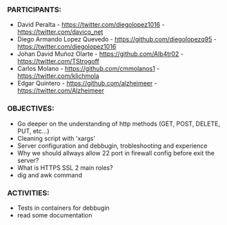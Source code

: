 ### PARTICIPANTS:

- David Peralta - https://twitter.com/diegolopez1016 - https://twitter.com/davico_net
- Diego Armando Lopez Quevedo - https://github.com/diegolopezq95 - https://twitter.com/diegolopez1016
- Johan David Muñoz Olarte - https://github.com/Alb4tr02 - https://twitter.com/TStrogoff
- Carlos Molano - https://github.com/cmmolanos1 - https://twitter.com/klichmola
- Edgar Quintero - https://github.com/alzheimeer - https://twitter.com/Alzheimeer

### OBJECTIVES:
- Go deeper on the understanding of http methods (GET, POST, DELETE, PUT, etc...)
- Cleaning script with 'xargs'
- Server configuration and debbugin, trobleshooting and experience
- Why we should allways allow 22 port in firewall config before exit the server?
- What is HTTPS SSL 2 main roles?
- dig and awk command

### ACTIVITIES:
- Tests in containers for debbugin
- read some documentation
